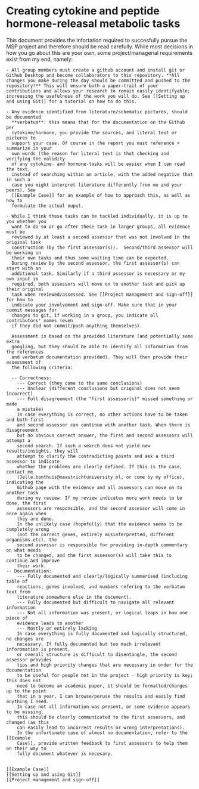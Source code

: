 # Creating cytokine and peptide hormone-releasal metabolic tasks

This document provides the infortation required to succesfully pursue the MSP project and therefore should be read carefully. While most decisions in how you go about this are your own, some project/managerial requirements exist from my end, namely:

    - All group members must create a github account and install git or Github Desktop and become collaborators to this repository. **All changes you make during the day should be committed and pushed to the repository!** This will ensure both a paper-trail of your contributions and allows your research to remain easily identifyable; increasing the usefulness of the work you will do. See [[Setting up and using Git]] for a tutorial on how to do this.

    - Any evidence identified from literature/schematic pictures, should be documented
      **verbatum**: this means that for the documentation on the Github per
      cytokine/hormone, you provide the sources, and literal text or pictures to
      support your case. Of course in the report you must reference + summarize in your
      own words (the reason for literal text is that checking and verifying the validity
      of any cytokine- and hormone-tasks will be easier when I can read the text,
      instead of searching within an article, with the added negative that in such a
      case you might interpret literature differently from me and your peers). See
      [[Example Case]] for an example of how to approach this, as well as how to
      formulate the actual ouput.

    - While I think these tasks can be tackled individually, it is up to you whether you
      want to do so or go after these task in larger groups, all evidence must be
      reviewed by at least a second assessor that was not involved in the original task
      construction (by the first assessor(s)).  Second/third assessor will be working on
      their own tasks and thus some waiting time can be expected. 
      During review by the second assessor, the first assessor(s) can start with an
      additional task. Similarly if a third assessor is necessary or my own input is 
      required, both assessors will move on to another task and pick up their original 
      task when reviewed/assessed. See [[Project management and sign-off]] for how to
      indicate your involvement and sign-off. Make sure that in your commit messages for
      changes to git, if working in a group, you indicate all contributors' names (even
      if they did not commit/push anything themselves).

      Assessment is based on the provided literature (and potentially some extra
      googling, but they should be able to identify all information from the references
      and verbatum documentation provided). They will then provide their assessment of
      the following criteria:

      -- Correctness:
        --- Correct (they come to the same conclusions)
        --- Unclear (different conclusions but original does not seem incorrect)
        --- Full disagreement (the "first assessor(s)" missed something or made
        a mistake)
        In case everything is correct, no other actions have to be taken and both first
        and second assessor can continue with another task. When there is disagreement
        but no obvious correct answer, the first and second assessors will attempt a
        second search. If such a search does not yield new results/insights, they will
        attempt to clarify the contradicting points and ask a third assessor to indicate
        whether the problems are clearly defined. If this is the case, contact me
        (Jelle.bonthuis@maastrichtuniversity.nl, or come by my office), indicating the
        Github page with the evidence and all assessors can move on to another task
        during my review. If my review indicates more work needs to be done, the first
        assessors are responsible, and the second assessor will come in once again when
        they are done.
        In the unlikely case (hopefully) that the evidence seems to be completely wrong
        (not the correct genes, entirely misinterpretted, different organisms etc), the
        second assessor is responsible for providing in-depth commentary on what needs
        to be changed, and the first assessor(s) will take this to continue and improve
        their work.
    -- Documentation: 
        --- Fully documented and clearly/logically summarised (including table of
        reactions, genes involved, and numbers refering to the verbatum text from
        literature somewhere else in the document).
        --- Fully documented but difficult to navigate all relevant information
        --- Not all information was present, or logical leaps in how one piece of
        evidence leads to another
        --- Mostly or entirely lacking 
        In case everything is fully documented and logically structured, no changes are
        necessary. If fully documented but too much irrelevant inforomation is present,
        or overall structure is difficult to disentangle, the second assessor provides
        tips and high priority changes that are necessary in order for the documentation
        to be useful for people not in the project - high priority is key; this does not
        need to become an academic paper, it should be formatted/changes up to the point
        that in a year, I can browse/peruse the results and easily find anything I need.
        In case not all information was present, or some evidence appears to be missing,
        this should be clearly communicated to the first assessors, and changed (as this
        can easily lead to incorrect results or wrong interpretations).
        In the unfortunate case of almost no documentation, refer to the [[Example
        Case]], provide written feedback to first assessors to help them on their way to
        fully document whatever is necesary.


    [[Example Case]]
    [[Setting up and using Git]]
    [[Project management and sign-off]]
